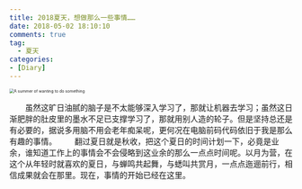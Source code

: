 ```yaml
---
title: 2018夏天，想做那么一些事情……
date: 2018-05-02 18:10:10
comments: true
tag: 
  - 夏天
categories:
- [Diary]
---
```


<img src="http://oss.xknife.net/A summer of wanting to do something.jpg" alt="A summer of wanting to do something" style="zoom:50%;" />

　　虽然这旷日油腻的脑子是不太能够深入学习了，那就让机器去学习；虽然这日渐肥胖的肚皮里的墨水不足已支撑学习了，那就用别人造的轮子。但是坚持总还是有必要的，据说多用脑不用会老年痴呆呢，更何况在电脑前码代码依旧于我是那么有趣的事情。
　　翻过夏日就是秋收，把这个夏日的时间计划一下，必竟是业余，谁知道工作上的事情会不会侵略到这业余的那么一点点时间呢。以月为营，在这个从年轻时就喜欢的夏日，与蝉鸣共起舞，与蟋叫共赏月，一点点迤逦前行，相信成果就会在那里。现在，事情的开始已经在这里。